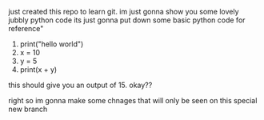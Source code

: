 just created this repo to learn git.
im just gonna show you some lovely jubbly python code its just gonna put down some basic python code for reference"
1. print("hello world")
2. x = 10
3. y = 5
4. print(x + y)

this should give you an output of 15. okay??

right so im gonna make some chnages that will only be seen on this special new branch
